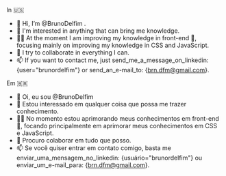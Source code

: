 In 🇺🇸

- 👋 Hi, I’m @BrunoDelfim .
- 💪 I'm interested in anything that can bring me knowledge.
- 👨‍💻 At the moment I am improving my knowledge in front-end 🌱, focusing mainly on improving my knowledge in CSS and JavaScript.
- 💁 I try to collaborate in everything I can. 
- 📫 If you want to contact me, just send_me_a_message_on_linkedin: {user="brunordelfim"} or send_an_e-mail_to: {brn.dfm@gmail.com}.

Em 🇧🇷

- 👋 Oi, eu sou @BrunoDelfim
- 💪 Estou interessado em qualquer coisa que possa me trazer conhecimento.
- 👨‍💻 No momento estou aprimorando meus conhecimentos em front-end 🌱, focando principalmente em aprimorar meus conhecimentos em CSS e JavaScript.
- 💁 Procuro colaborar em tudo que posso.
- 📫 Se você quiser entrar em contato comigo, basta me enviar_uma_mensagem_no_linkedin: {usuário="brunordelfim"} ou enviar_um_e-mail_para: {brn.dfm@gmail.com}.


<!---
BrunoDelfim/BrunoDelfim is a ✨ special ✨ repository because its `README.md` (this file) appears on your GitHub profile.
You can click the Preview link to take a look at your changes.
--->
